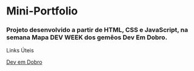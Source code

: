 # Mini-Portfolio

### Projeto desenvolvido a partir de HTML, CSS e JavaScript, na semana Mapa DEV WEEK dos gemêos Dev Em Dobro.


Links Úteis

[Dev em Dobro](https://www.youtube.com/c/devemdobro)
